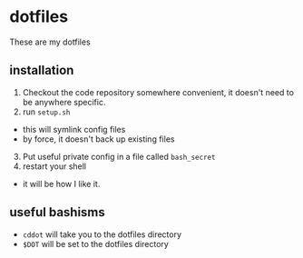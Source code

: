 # dotfiles

These are my dotfiles

## installation

1. Checkout the code repository somewhere convenient, it doesn't need to be anywhere specific.
2. run `setup.sh`
  * this will symlink config files
  * by force, it doesn't back up existing files
3. Put useful private config in a file called `bash_secret`
4. restart your shell
  * it will be how I like it.

## useful bashisms

* `cddot` will take you to the dotfiles directory
* `$DOT` will be set to the dotfiles directory
